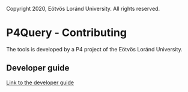 Copyright 2020, Eötvös Loránd University.
All rights reserved.

# P4Query - Contributing

The tools is developed by a P4 project of the Eötvös Loránd University.

## Developer guide

[Link to the developer guide](developer_guide.md)


